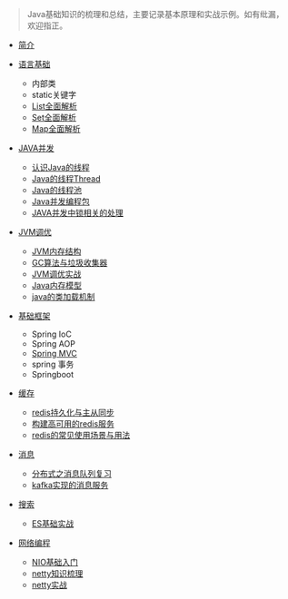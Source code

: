 
> Java基础知识的梳理和总结，主要记录基本原理和实战示例。如有纰漏，欢迎指正。


* [简介](README.md)

* [语言基础](java/lang_base/index.md)
  * 内部类
  * static关键字
  * [List全面解析](java/lang_base/collection/list.md)
  * [Set全面解析](java/lang_base/collection/set.md)
  * [Map全面解析](java/lang_base/collection/map.md)

* [JAVA并发](java/concurrency/index.md)
  * [认识Java的线程](java/concurrency/thread-1.md)
  * [Java的线程Thread](java/concurrency/thread-2.md)
  * [Java的线程池](java/concurrency/thread-3.md)
  * [Java并发编程包](java/concurrency/thread-4.md)
  * [JAVA并发中锁相关的处理](java/concurrency/concurrent-compare.md)

  
* [JVM调优](java/jvm/index.md)
  * [JVM内存结构](java/jvm/jvm-structure.md)
  * [GC算法与垃圾收集器](java/jvm/gc.md)
  * [JVM调优实战](java/jvm/jvm-in-action.md)
  * [Java内存模型](java/jvm/jmm.md)
  * [java的类加载机制](java/jvm/classloader.md)
  
* [基础框架](java/spring/index.md)
  * Spring IoC
  * Spring AOP
  * [Spring MVC](java/spring/spring.md)
  * spring 事务
  * Springboot

* [缓存](java/cache/index.md)
  * [redis持久化与主从同步](java/cache/redis.md)
  * [构建高可用的redis服务](java/cache/redis-high-available.md)  
  * [redis的常见使用场景与用法](java/cache/redis-use.md)

* [消息](java/message/index.md)
  * [分布式之消息队列复习](java/message/message.md)
  * [kafka实现的消息服务](java/message/kafka.md)

* [搜索](java/search/index.md)
  * [ES基础实战](java/search/elasticsearch.md)
  
* [网络编程](java/network/index.md)
  * [NIO基础入门](java/network/nio.md)
  * [netty知识梳理](java/network/netty.md)
  * [netty实战](java/network/netty-in-action.md)

  











